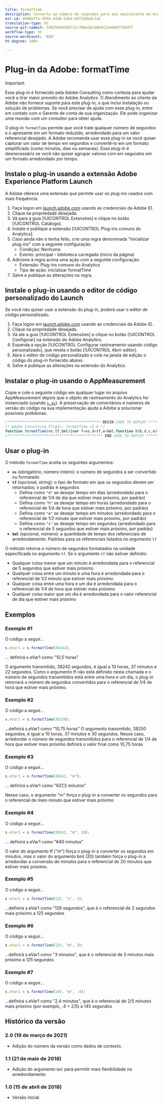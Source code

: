 ```yaml
---
title: formatTime
description: Converta um número de segundos para seu equivalente em minutos, horas etc.
exl-id: 4b98e7fe-f05b-4346-b284-697268adc1a2
translation-type: ht
source-git-commit: 549258b0168733c7b0e28cb8b9125e68dffd5df7
workflow-type: ht
source-wordcount: '824'
ht-degree: 100%

---
```


# Plug-in da Adobe: formatTime

>[!IMPORTANT]
>
>Esse plug-in é fornecido pela Adobe Consulting como cortesia para ajudar você a tirar maior proveito do Adobe Analytics. O Atendimento ao cliente da Adobe não fornece suporte para este plug-in, o que inclui instalação ou solução de problemas. Se você precisar de ajuda com esse plug-in, entre em contato com o Gerente de conta de sua organização. Ele pode organizar uma reunião com um consultor para obter ajuda.

O plug-in `formatTime` permite que você trate qualquer número de segundos e o apresente em um formato reduzido, arredondado para um valor referencial desejado. A Adobe recomenda usar esse plug-in se você quiser capturar um valor de tempo em segundos e convertê-lo em um formato simplificado (como minutos, dias ou semanas). Esse plug-in é desnecessário se você não quiser agrupar valores com em segundos em um formato arredondado por tempo.

## Instale o plug-in usando a extensão Adobe Experience Platform Launch

A Adobe oferece uma extensão que permite usar os plug-ins usados com mais frequência.

1. Faça logon em [launch.adobe.com](https://launch.adobe.com) usando as credenciais da Adobe ID.
1. Clique na propriedade desejada.
1. Vá para a guia [!UICONTROL Extensões] e clique no botão [!UICONTROL Catálogo].
1. Instale e publique a extensão [!UICONTROL Plug-ins comuns do Analytics].
1. Caso ainda não o tenha feito, crie uma regra denominada &quot;Inicializar plug-ins&quot; com a seguinte configuração:
   * Condição: Nenhuma
   * Evento: principal – biblioteca carregada (início da página)
1. Adicione à regra acima uma ação com a seguinte configuração:
   * Extensão: Plug-ins comuns do Analytics
   * Tipo de ação: inicializar formatTime
1. Salve e publique as alterações na regra.

## Instale o plug-in usando o editor de código personalizado do Launch

Se você não quiser usar a extensão do plug-in, poderá usar o editor de código personalizado.

1. Faça logon em [launch.adobe.com](https://launch.adobe.com) usando as credenciais da Adobe ID.
1. Clique na propriedade desejada.
1. Vá até a guia [!UICONTROL Extensões] e clique no botão [!UICONTROL Configurar] na extensão do Adobe Analytics.
1. Expanda a opção [!UICONTROL Configurar rastreamento usando código personalizado], que revela o botão [!UICONTROL Abrir editor].
1. Abra o editor de código personalizado e cole na janela de edição o código do plug-in fornecido abaixo.
1. Salve e publique as alterações na extensão do Analytics.

## Instalar o plug-in usando o AppMeasurement

Copie e cole o seguinte código em qualquer lugar no arquivo AppMeasurement depois que o objeto de rastreamento do Analytics for instanciado (usando [`s_gi`](../functions/s-gi.md)). A preservação de comentários e números de versão do código na sua implementação ajuda a Adobe a solucionar possíveis problemas.

```js
/******************************************* BEGIN CODE TO DEPLOY *******************************************/
/* Adobe Consulting Plugin: formatTime v2.0 */
function formatTime(ns,tf,bml){var f=ns,d=tf,e=bml;function h(b,d,c,e){if("string"!==typeof d)return!1;if("string"===typeof b)b=b.split(c||",");else if("object"!==typeof b)return!1;c=0;for(a=b.length;c<a;c++)if(1==e&&d===b[c]||d.toLowerCase()===b[c].toLowerCase())return!0;return!1}if(arguments&&"-v"===arguments[0])return{plugin:"formatTime",version:"2.0"};var b=function(){if("undefined"!==typeof window.s_c_il)for(var b=0,c;b<window.s_c_il.length;b++)if(c=window.s_c_il[b],c._c&&"s_c"===c._c)return c}();"undefined"!==typeof b&&(b.contextData.formatTime="2.0");if(!("undefined"===typeof f||isNaN(f)||0>Number(f))){b="";if("string"===typeof d&&"d"===d||("string"!==typeof d||!h("h,m,s",d))&&86400<=f){var c=86400;var g="days";b=isNaN(e)?1:c/(e*c)}else"string"===typeof d&&"h"===d||("string"!==typeof d||!h("m,s",d))&&3600<=f?(c=3600,g="hours",b=isNaN(e)?4:c/(e*c)):"string"===typeof d&&"m"===d||("string"!==typeof d||!h("s",d))&&60<=f?(c=60,g="minutes",b=isNaN(e)?2:c/(e*c)):(c=1,g="seconds",b=isNaN(e)?.2:c/e);b=Math.round(f*b/c)/b+" "+g;0===b.indexOf("1 ")&&(b=b.substring(0,b.length-1));return b}};
/******************************************** END CODE TO DEPLOY ********************************************/
```

## Usar o plug-in

O método `formatTime` aceita os seguintes argumentos:

* **`ns`** (obrigatório, número inteiro): o número de segundos a ser convertido ou formatado
* **`tf`** (opcional, string): o tipo de formato em que os segundos devem ser retornados; o padrão é segundos
   * Defina como `"d"` se desejar tempo em dias (arredondado para o referencial de 1/4 de dia que estiver mais próximo, por padrão)
   * Defina como `"h"` se desejar tempo em horas (arredondado para o referencial de 1/4 de hora que estiver mais próximo, por padrão)
   * Defina como `"m"` se desejar tempo em minutos (arredondado para o referencial de 1/2 minuto que estiver mais próximo, por padrão)
   * Defina como `"s"` se desejar tempo em segundos (arredondado para o referencial de 5 segundos que estiver mais próximo, por padrão)
* **`bml`** (opcional, número): a quantidade de tempo dos referenciais de arredondamento. Padrões para os referenciais listados no argumento `tf`

O método retorna o número de segundos formatados na unidade especificada no argumento `tf`. Se o argumento `tf` não estiver definido:

* Qualquer coisa menor que um minuto é arredondada para o referencial de 5 segundos que estiver mais próximo
* Qualquer coisa entre um minuto e uma hora é arredondada para o referencial de 1/2 minuto que estiver mais próximo
* Qualquer coisa entre uma hora e um dia é arredondada para o referencial de 1/4 de hora que estiver mais próximo
* Qualquer coisa maior que um dia é arredondada para o valor referencial de dia que estiver mais próximo

## Exemplos

### Exemplo #1

O código a seguir...

```js
s.eVar1 = s.formatTime(38242);
```

... definirá s.eVar1 como &quot;10,5 horas&quot;

O argumento transmitido, 38242 segundos, é igual a 10 horas, 37 minutos e 22 segundos.  Como o argumento tf não está definido nesta chamada e o número de segundos transmitidos está entre uma hora e um dia, o plug-in retornará o número de segundos convertidos para o referencial de 1/4 de hora que estiver mais próximo.

### Exemplo #2

O código a seguir...

```js
s.eVar1 = s.formatTime(38250);
```

...definirá s.eVar1 como &quot;10,75 horas&quot;
O argumento transmitido, 38250 segundos, é igual a 10 horas, 37 minutos e 30 segundos.  Nesse caso, arredondar o número de segundos transmitidos para o referencial de 1/4 de hora que estiver mais próximo definirá o valor final como 10,75 horas

### Exemplo #3

O código a seguir...

```js
s.eVar1 = s.formatTime(38242, "m");
```

... definirá s.eVar1 como &quot;637,5 minutos&quot;

Nesse caso, o argumento &quot;m&quot; força o plug-in a converter os segundos para o referencial de meio minuto que estiver mais próximo

### Exemplo #4

O código a seguir...

```js
s.eVar1 = s.formatTime(38242, "m", 20);
```

... definirá s.eVar1 como &quot;640 minutos&quot;

O valor do argumento tf (&quot;m&quot;) força o plug-in a converter os segundos em minutos, mas o valor do argumento bml (20) também força o plug-in a arredondar a conversão de minutos para o referencial de 20 minutos que estiver mais próximo.

### Exemplo #5

O código a seguir...

```js
s.eVar1 = s.formatTime(125, "s", 2);
```

...definirá s.eVar1 como &quot;126 segundos&quot;, que é o referencial de 2 segundos mais próximo a 125 segundos

### Exemplo #6

O código a seguir...

```js
s.eVar1 = s.formatTime(125, "m", 3);
```

...definirá s.eVar1 como &quot;3 minutos&quot;, que é o referencial de 3 minutos mais próximo a 125 segundos

### Exemplo #7

O código a seguir...

```js
s.eVar1 = s.formatTime(145, "m", .4);
```

...definirá s.eVar1 como &quot;2,4 minutos&quot;, que é o referencial de 2/5 minutos mais próximo (por exemplo, .4 = 2/5) a 145 segundos

## Histórico da versão

### 2.0 (19 de março de 2021)

* Adição do número da versão como dados de contexto.

### 1.1 (21 de maio de 2018)

* Adição do argumento `bml` para permitir mais flexibilidade no arredondamento

### 1.0 (15 de abril de 2018)

* Versão inicial.
